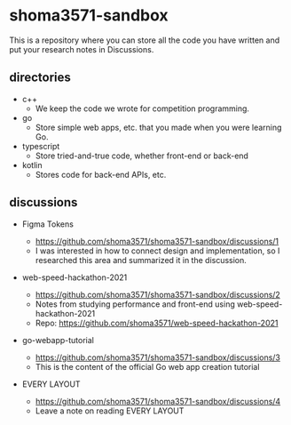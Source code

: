 # shoma3571-sandbox
This is a repository where you can store all the code you have written and put your research notes in Discussions.

## directories
- c++
	- We keep the code we wrote for competition programming.
- go
	- Store simple web apps, etc. that you made when you were learning Go.
- typescript
	- Store tried-and-true code, whether front-end or back-end
- kotlin
	- Stores code for back-end APIs, etc.

## discussions
- Figma Tokens
	- https://github.com/shoma3571/shoma3571-sandbox/discussions/1
	- I was interested in how to connect design and implementation, so I researched this area and summarized it in the discussion.

- web-speed-hackathon-2021
	- https://github.com/shoma3571/shoma3571-sandbox/discussions/2
	- Notes from studying performance and front-end using web-speed-hackathon-2021
	- Repo: https://github.com/shoma3571/web-speed-hackathon-2021 

- go-webapp-tutorial
	- https://github.com/shoma3571/shoma3571-sandbox/discussions/3
	- This is the content of the official Go web app creation tutorial

- EVERY LAYOUT
	- https://github.com/shoma3571/shoma3571-sandbox/discussions/4
	- Leave a note on reading EVERY LAYOUT
